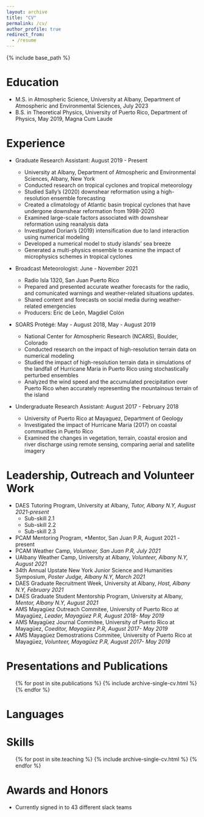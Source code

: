 ```yaml
---
layout: archive
title: "CV"
permalink: /cv/
author_profile: true
redirect_from:
  - /resume
---
```


{% include base_path %}

Education
======
* M.S. in Atmospheric Science, University at Albany, Department of Atmospheric and Environmental Sciences, July 2023
* B.S. in Theoretical Physics, University of Puerto Rico, Department of Physics, May 2019, Magna Cum Laude

Experience
======
* Graduate Research Assistant: August 2019 - Present
  * University at Albany, Department of Atmospheric and Environmental Sciences, Albany, New York
  * Conducted research on tropical cyclones and tropical meteorology
  * Studied Sally’s (2020) downshear reformation using a high-resolution ensemble forecasting
  * Created a climatology of Atlantic basin tropical cyclones that have undergone downshear reformation from 1998-2020
  * Examined large-scale factors associated with downshear reformation using reanalysis data
  * Investigated Dorian’s (2019) intensification due to land interaction using numerical modeling
  * Developed a numerical model to study islands’ sea breeze 
  * Generated a multi-physics ensemble to examine the impact of microphysics schemes in tropical cyclones


* Broadcast Meteorologist: June - November 2021
  * Radio Isla 1320, San Juan Puerto Rico
  * Prepared and presented accurate weather forecasts for the radio, and comunicated warnings and weather-related situations updates. 
  * Shared content and forecasts on social media during weather-related emergencies 
  * Producers: Eric de León, Magdiel Colón

* SOARS Protégé: May - August 2018, May - August 2019
  * National Center for Atmospheric Research (NCARS), Boulder, Colorado
  * Conducted research on the impact of high-resolution terrain data on numerical modeling
  * Studied the impact of high-resolution terrain data in simulations of the landfall of Hurricane Maria in Puerto Rico using stochastically perturbed ensembles 
  * Analyzed the wind speed and the accumulated precipitation over Puerto Rico when accurately representing the mountainous terrain of the island

* Undergraduate Research Assistant: August 2017 - February 2018 
  * University of Puerto Rico at Mayaguez, Department of Geology
  * Investigated the impact of Hurricane Maria (2017) on coastal communities in Puerto Rico
  * Examined the changes in vegetation, terrain, coastal erosion and river discharge using remote sensing, comparing aerial and satellite imagery
  
Leadership, Outreach and Volunteer Work 
======
* DAES Tutoring Program, University at Albany, *Tutor, Albany N.Y, August 2021-present*
  * Sub-skill 2.1
  * Sub-skill 2.2
  * Sub-skill 2.3
* PCAM Mentoring Program, *Mentor, San Juan P.R, August 2021 - present
* PCAM Weather Camp, *Volunteer, San Juan P.R, July 2021* 
* UAlbany Weather Camp, University at Albany, *Volunteer, Albany N.Y, August 2021* 
* 34th Annual Upstate New York Junior Science and Humanities Symposium, *Poster Judge, Albany N.Y, March 2021*
* DAES Graduate Recruitment Week, University at Albany, *Host, Albany N.Y, February 2021*
* DAES Graduate Student Mentorship Program, University at Albany, *Mentor, Albany N.Y, August 2021* 
* AMS Mayagüez Outreach Commitee, University of Puerto Rico at Mayagüez, *Leader, Mayagüez P.R, August 2018- May 2019*
* AMS Mayagüez Journal Commitee, University of Puerto Rico at Mayagüez, *Coeditor, Mayagüez P.R, August 2017- May 2019* 
* AMS Mayagüez Demostrations Commitee, University of Puerto Rico at Mayagüez, *Volunteer, Mayagüez P.R, August 2017- May 2019*

Presentations and Publications
======
  <ul>{% for post in site.publications %}
    {% include archive-single-cv.html %}
  {% endfor %}</ul>
  
Languages
======

  
Skills
======
  <ul>{% for post in site.teaching %}
    {% include archive-single-cv.html %}
  {% endfor %}</ul>
  
Awards and Honors
======
* Currently signed in to 43 different slack teams
